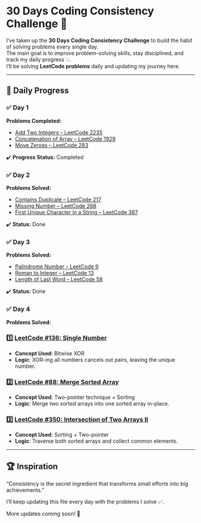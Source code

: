 # 30 Days Coding Consistency Challenge 🎯

I’ve taken up the **30 Days Coding Consistency Challenge** to build the habit of solving problems every single day.  
The main goal is to improve problem-solving skills, stay disciplined, and track my daily progress 💡.  
I’ll be solving **LeetCode problems** daily and updating my journey here.

---

## 📅 Daily Progress

### ✅ Day 1
**Problems Completed:**
- [Add Two Integers – LeetCode 2235](https://leetcode.com/problems/add-two-integers/)  
- [Concatenation of Array – LeetCode 1929](https://leetcode.com/problems/concatenation-of-array/)  
- [Move Zeroes – LeetCode 283](https://leetcode.com/problems/move-zeroes/)  

✔️ **Progress Status:** Completed  

### ✅ Day 2
**Problems Solved:**
- [Contains Duplicate – LeetCode 217](https://leetcode.com/problems/contains-duplicate/)  
- [Missing Number – LeetCode 268](https://leetcode.com/problems/missing-number/)  
- [First Unique Character in a String – LeetCode 387](https://leetcode.com/problems/first-unique-character-in-a-string/)  

✔️ **Status:** Done  

### ✅ Day 3
**Problems Solved:**
- [Palindrome Number – LeetCode 9](https://leetcode.com/problems/palindrome-number/)  
- [Roman to Integer – LeetCode 13](https://leetcode.com/problems/roman-to-integer/)  
- [Length of Last Word – LeetCode 58](https://leetcode.com/problems/length-of-last-word/)  

✔️ **Status:** Done  

### ✅ Day 4  
**Problems Solved:**
### 1️⃣ [LeetCode #136: Single Number](https://leetcode.com/problems/single-number/)  
- **Concept Used**: Bitwise XOR  
- **Logic**: XOR-ing all numbers cancels out pairs, leaving the unique number.  

### 2️⃣ [LeetCode #88: Merge Sorted Array](https://leetcode.com/problems/merge-sorted-array/)  
- **Concept Used**: Two-pointer technique + Sorting  
- **Logic**: Merge two sorted arrays into one sorted array in-place.  

### 3️⃣ [LeetCode #350: Intersection of Two Arrays II](https://leetcode.com/problems/intersection-of-two-arrays-ii/)  
- **Concept Used**: Sorting + Two-pointer  
- **Logic**: Traverse both sorted arrays and collect common elements.  

---

## 🏆 Inspiration
“Consistency is the secret ingredient that transforms small efforts into big achievements.”  

I’ll keep updating this file every day with the problems I solve ✅.  

More updates coming soon! 🚀
